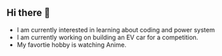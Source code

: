 ## Hi there 👋

- I am currently interested in learning about coding and power system
- I am currently working on building an EV car for a competition.
- My favortie hobby is watching Anime.

